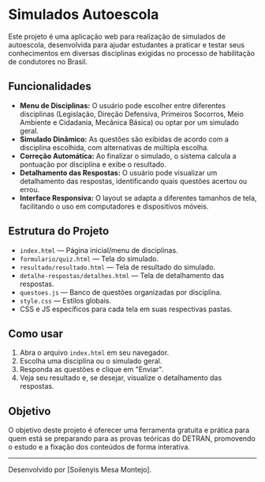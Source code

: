 # Simulados Autoescola

Este projeto é uma aplicação web para realização de simulados de autoescola, desenvolvida para ajudar estudantes a praticar e testar seus conhecimentos em diversas disciplinas exigidas no processo de habilitação de condutores no Brasil.

## Funcionalidades

- **Menu de Disciplinas:** O usuário pode escolher entre diferentes disciplinas (Legislação, Direção Defensiva, Primeiros Socorros, Meio Ambiente e Cidadania, Mecânica Básica) ou optar por um simulado geral.
- **Simulado Dinâmico:** As questões são exibidas de acordo com a disciplina escolhida, com alternativas de múltipla escolha.
- **Correção Automática:** Ao finalizar o simulado, o sistema calcula a pontuação por disciplina e exibe o resultado.
- **Detalhamento das Respostas:** O usuário pode visualizar um detalhamento das respostas, identificando quais questões acertou ou errou.
- **Interface Responsiva:** O layout se adapta a diferentes tamanhos de tela, facilitando o uso em computadores e dispositivos móveis.

## Estrutura do Projeto

- `index.html` — Página inicial/menu de disciplinas.
- `formulario/quiz.html` — Tela do simulado.
- `resultado/resultado.html` — Tela de resultado do simulado.
- `detalhe-respostas/detalhes.html` — Tela de detalhamento das respostas.
- `questoes.js` — Banco de questões organizadas por disciplina.
- `style.css` — Estilos globais.
- CSS e JS específicos para cada tela em suas respectivas pastas.

## Como usar

1. Abra o arquivo `index.html` em seu navegador.
2. Escolha uma disciplina ou o simulado geral.
3. Responda as questões e clique em "Enviar".
4. Veja seu resultado e, se desejar, visualize o detalhamento das respostas.

## Objetivo

O objetivo deste projeto é oferecer uma ferramenta gratuita e prática para quem está se preparando para as provas teóricas do DETRAN, promovendo o estudo e a fixação dos conteúdos de forma interativa.

---

Desenvolvido por [Soilenyis Mesa Montejo].
